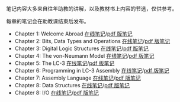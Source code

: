 笔记内容大多来自往年助教的讲解，以及教材书上内容的节选，仅供参考。

每章的笔记会在助教课结束后发布。

* Chapter 1: Welcome Abroad [在线笔记]()/[pdf 版笔记]()
* Chapter 2: Bits, Data Types and Operations [在线笔记]()/[pdf 版笔记]()
* Chapter 3: Digital Logic Structures [在线笔记]()/[pdf 版笔记]()
* Chapter 4: The von-Neumann Model [在线笔记]()/[pdf 版笔记]()
* Chapter 5: The LC-3 [在线笔记]()/[pdf 版笔记]()
* Chapter 6: Programming in LC-3 Assembly [在线笔记]()/[pdf 版笔记]()
* Chapter 7: Assembly Language [在线笔记]()/[pdf 版笔记]()
* Chapter 8: Data Structures [在线笔记]()/[pdf 版笔记]()
* Chapter 8: I/O [在线笔记]()/[pdf 版笔记]()